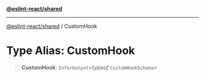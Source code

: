 [**@eslint-react/shared**](../README.md)

***

[@eslint-react/shared](../README.md) / CustomHook

# Type Alias: CustomHook

> **CustomHook**: `InferOutput`\<*typeof* `CustomHookSchema`\>
